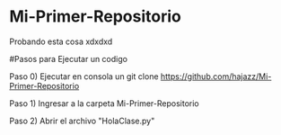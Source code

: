 # Mi-Primer-Repositorio
Probando esta cosa xdxdxd

#Pasos para Ejecutar un codigo 

 Paso 0) Ejecutar en consola un git clone https://github.com/hajazz/Mi-Primer-Repositorio
 
 Paso 1) Ingresar a la carpeta Mi-Primer-Repositorio
 
 Paso 2) Abrir el archivo "HolaClase.py"
 
